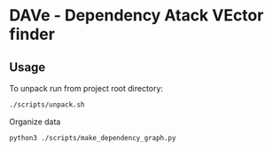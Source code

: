 # DAVe - Dependency Atack VEctor finder

## Usage

To unpack run from project root directory:

```bash
./scripts/unpack.sh
```

Organize data

```bash
python3 ./scripts/make_dependency_graph.py
```
